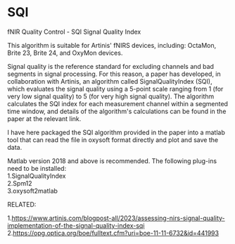 # SQI
fNIR Quality Control - SQI Signal Quality Index

This algorithm is suitable for Artinis' fNIRS devices, including: OctaMon, Brite 23, Brite 24, and OxyMon devices.

Signal quality is the reference standard for excluding channels and bad segments in signal processing. For this reason, a paper has developed, in collaboration with Artinis, an algorithm called SignalQualityIndex (SQI), which evaluates the signal quality using a 5-point scale ranging from 1 (for very low signal quality) to 5 (for very high signal quality). The algorithm calculates the SQI index for each measurement channel within a segmented time window, and details of the algorithm's calculations can be found in the paper at the relevant link.

I have here packaged the SQI algorithm provided in the paper into a matlab tool that can read the file in oxysoft format directly and plot and save the data.

Matlab version 2018 and above is recommended.
The following plug-ins need to be installed:  
1.SignalQualityIndex  
2.Spm12  
3.oxysoft2matlab

RELATED:

1.https://www.artinis.com/blogpost-all/2023/assessing-nirs-signal-quality-implementation-of-the-signal-quality-index-sqi  
2.https://opg.optica.org/boe/fulltext.cfm?uri=boe-11-11-6732&id=441993
